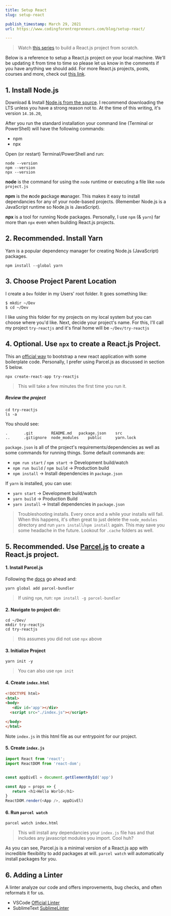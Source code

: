 ```yaml
---
title: Setup React
slug: setup-react

publish_timestamp: March 29, 2021
url: https://www.codingforentrepreneurs.com/blog/setup-react/

---
```



> Watch [this series](https://www.codingforentrepreneurs.com/projects/try-reactjs-2021) to build a React.js project from scratch.

Below is a reference to setup a React.js project on your local machine. We'll be updating it from time to time so please let us know in the comments if you have anything we should add.  For more React.js projects, posts, courses and more, check out [this link](https://www.codingforentrepreneurs.com/topics/react/).


## 1. Install Node.js

Download & Install [Node.js from the source](https://nodejs.org/en/download/). I recommend downloading the LTS unless you have a strong reason not to. At the time of this writing, it's version `14.16.20`,

After you run the standard installation your command line (Terminal or PowerShell) will have the following commands: 
- npm
- npx 


Open (or restart) Terminal/PowerShell and run:

```console
node --version
npm --version
npx --version
```

**node** is the command for using the `node` runtime or executing a file like `node project.js` 

**npm** is the **n**ode **p**ackage **m**anager. This makes it easy to install dependancies for any of your node-based projects. (Remember Node.js is a JavaScript runtime so Node.js is JavaScript).

**npx** is a tool for running Node packages. Personally, I use `npm` (& `yarn`) far more than `npx` even when building React.js projects.



## 2. Recommended. Install Yarn
Yarn is a popular dependency manager for creating Node.js (JavaScript) packages.

```
npm install --global yarn
```


## 3. Choose Project Parent Location
I create a `Dev` folder in my Users' root folder. It goes something like:
```
$ mkdir ~/Dev
$ cd ~/Dev
```
I like using this folder for my projects on my local system but you can choose where you'd like. Next, decide your project's name. For this, I'll call my project `try-reactjs` and it's final home will be `~/Dev/try-reactjs`



## 4. Optional. Use `npx` to create a React.js Project.
This an [official way](https://reactjs.org/docs/create-a-new-react-app.html#create-react-app) to bootstrap a new react application with some boilerplate code. Personally, I prefer using Parcel.js as discussed in section 5 below.

```
npx create-react-app try-reactjs
```
> This will take a few minutes the first time you run it.

##### Review the project

```
cd try-reactjs
ls -a
```

You should see:
```
.		.git		README.md	package.json	src
..		.gitignore	node_modules	public		yarn.lock
```

`package.json` is all of the project's requirements/dependencies as well as some commands for running things. Some default commands are: 
- `npm run start` / `npm start` -> Development build/watch
- `npm run build` / `npm build` -> Production build
- `npm install` -> Install dependencies in `package.json`


If `yarn` is installed, you can use:

- `yarn start` -> Development build/watch
- `yarn build` -> Production Build
- `yarn install` -> Install dependencies in `package.json`


> Troubleshooting installs. Every once and a while your installs will fail. When this happens, it's often great to just delete the `node_modules` directory and run `yarn install`/`npm install` again. This may save you some headache in the future. Lookout for `.cache` folders as well.


## 5. Recommended. Use [Parcel.js](https://parceljs.org/) to create a React.js project.


#### 1. Install Parcel.js
Following the [docs](https://v1.parceljs.org/) go ahead and:
```
yarn global add parcel-bundler
```
> If using `npm`, run: `npm install -g parcel-bundler`


#### 2. Navigate to project dir:
```
cd ~/Dev/
mkdir try-reactjs
cd try-reactjs
```
> this assumes you did not use `npx` above


#### 3. Initialize Project
```
yarn init -y
```
> You can also use `npm init`


#### 4. Create `index.html`

```html
<!DOCTYPE html>
<html>
<body>
   <div id='app'></div>
  <script src="./index.js"></script>

</body>
</html>
```
Note `index.js` in this html file as our entrypoint for our project.

#### 5. Create `index.js`
```javascript
import React from 'react';
import ReactDOM from 'react-dom';


const appDivEl = document.getElementById('app')

const App = props => {
   return <h1>Hello World</h1>
}
ReactDOM.render(<App />, appDivEl)
```

#### 6. Run `parcel watch`

```
parcel watch index.html
```

> This will install any dependancies your `index.js` file has and that includes any javascript modules you import. Cool huh?

As you can see, Parcel.js is a minimal version of a React.js app with incredible flexibility to add packages at will. `parcel watch` will automatically install packages for you.


## 6. Adding a Linter

A linter analyze our code and offers improvements, bug checks, and often reformats it for us. 

- VSCode [Official Linter](https://code.visualstudio.com/docs/nodejs/reactjs-tutorial#_linting)
- SublimeText [SublimeLinter](https://github.com/Flet/SublimeLinter-contrib-standard)
